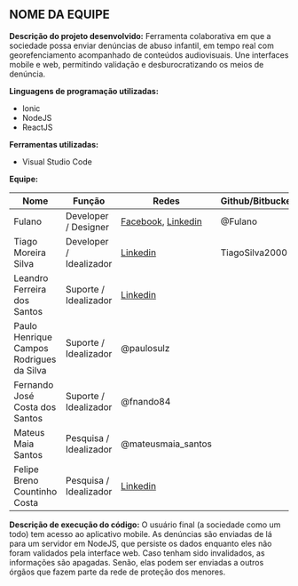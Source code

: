 ## NOME DA EQUIPE
**Descrição do projeto desenvolvido:**
Ferramenta colaborativa em que a sociedade possa enviar denúncias de abuso infantil,
em tempo real com georefenciamento acompanhado de conteúdos audiovisuais. Une interfaces
mobile e web, permitindo validação e desburocratizando os meios de denúncia.

**Linguagens de programação utilizadas:**
- Ionic
- NodeJS
- ReactJS

**Ferramentas utilizadas:**
- Visual Studio Code

**Equipe:**

| Nome | Função | Redes | Github/Bitbucket | Site pessoal |
| ------------- | ------------- | ------------- | ------------- | ------------- |
|  Fulano  | Developer / Designer  | [Facebook](https://www.facebook.com/MPBA), [Linkedin](https://br.linkedin.com/pub/MPBA) | @Fulano | [Fulano.com.br](http://https://mpba.mp.br/) |
| Tiago Moreira Silva | Developer / Idealizador | [Linkedin](https://www.linkedin.com/in/tiago-silva-056904181/) |TiagoSilva2000 | @tiago_silvakkk
| Leandro Ferreira dos Santos | Suporte / Idealizador | [Linkedin](https://wwww.linkedin.com/in/leandro-santos-a57a2738/)
| Paulo Henrique Campos Rodrigues da Silva | Suporte / Idealizador | @paulosulz
| Fernando José Costa dos Santos | Suporte / Idealizador | @fnando84
| Mateus Maia Santos | Pesquisa / Idealizador | @mateusmaia_santos
| Felipe Breno Countinho Costa | Pesquisa / Idealizador | [Linkedin](https://www.linkedin.com/in/felipe-breno-coutinho-costa-492071173/)

**Descrição de execução do código:**
O usuário final (a sociedade como um todo) tem acesso ao aplicativo mobile. As denúncias
são enviadas de lá para um servidor em NodeJS, que persiste os dados enquanto eles não
foram validados pela interface web. Caso tenham sido invalidados, as informações são apagadas.
Senão, elas podem ser enviadas a outros órgãos que fazem parte da rede de proteção dos menores.